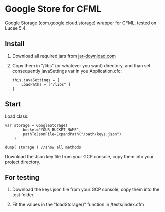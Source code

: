 # Google Store for CFML
Google Storage (com.google.cloud.storage) wrapper for CFML, tested on Lucee 5.4.

## Install
1. Download all required jars from [jar-download.com](
https://jar-download.com/artifacts/com.google.cloud/google-cloud-storage)

2. Copy them in "/libs" (or whatever you want) directory, and than set consequently javaSettings var in you Application.cfc:
    
    ```
	this.javaSettings = {
		LoadPaths = ["/libs" ]
    }
    ```

## Start

Load class:

```
var storage = GoogleStorage( 
        bucket="YOUR_BUCKET_NAME", 
        pathToJsonFile=ExpandPath("/path/keys.json") 
    )

dump( storage ) //show all methods
```


Download the Json key file from your GCP console, copy them into your project directory. 


## For testing

1. Download the keys json file from your GCP console, copy them into the test folder.

2. Fit the values in the "loadStorage()" function in /tests/index.cfm
